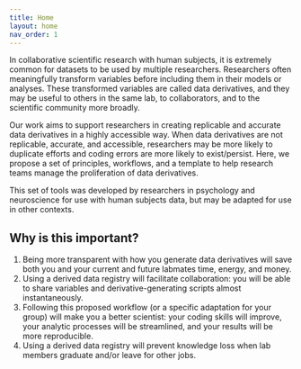 ```yaml
---
title: Home
layout: home
nav_order: 1
---
```


In collaborative scientific research with human subjects, it is extremely common for datasets to be used by multiple researchers. Researchers often meaningfully transform variables before including them in their models or analyses. These transformed variables are called data derivatives, and they may be useful to others in the same lab, to collaborators, and to the scientific community more broadly. 

Our work aims to support researchers in creating replicable and accurate data derivatives in a highly accessible way. When data derivatives are not replicable, accurate, and accessible, researchers may be more likely to duplicate efforts and coding errors are more likely to exist/persist. Here, we propose a set of principles, workflows, and a template to help research teams manage the proliferation of data derivatives. 

This set of tools was developed by researchers in psychology and neuroscience for use with human subjects data, but may be adapted for use in other contexts. 


## Why is this important?

1. Being more transparent with how you generate data derivatives will save both you and your current and future labmates time, energy, and money.
2. Using a derived data registry will facilitate collaboration: you will be able to share variables and derivative-generating scripts almost instantaneously.
3. Following this proposed workflow (or a specific adaptation for your group) will make you a better scientist: your coding skills will improve, your analytic processes will be streamlined, and your results will be more reproducible.
4. Using a derived data registry will prevent knowledge loss when lab members graduate and/or leave for other jobs.
